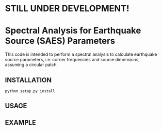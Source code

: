 # STILL UNDER DEVELOPMENT!
# Spectral Analysis for Earthquake Source (SAES) Parameters
This code is intended to perform a spectral analysis to calculate earthquake
source parameters, i.e. corner frequencies and source dimensions, assuming
a circular patch.

## INSTALLATION
```
python setup.py install
```
## USAGE

## EXAMPLE
